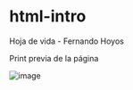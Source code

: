 # html-intro

Hoja de vida - Fernando Hoyos

Print previa de la página

![image](https://user-images.githubusercontent.com/108826210/235753257-60fa367b-a138-4389-aa79-d9a339b23a06.png)


